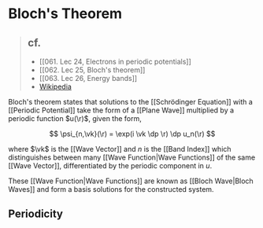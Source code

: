 # Bloch's Theorem

> ## cf.
> - [[061. Lec 24, Electrons in periodic potentials]]
> - [[062. Lec 25, Bloch's theorem]]
> - [[063. Lec 26, Energy bands]]
> - [Wikipedia](https://en.wikipedia.org/wiki/Bloch's_theorem#Applications_and_consequences)

Bloch's theorem states that solutions to the [[Schrödinger Equation]] with a [[Periodic Potential]] take the form of a [[Plane Wave]] multiplied by a periodic function $u(\r)$, given the form,

$$
\psi_{n,\vk}(\r) = \exp(i \vk \dp \r) \dp u_n(\r)
$$

where $\vk$ is the [[Wave Vector]] and $n$ is the [[Band Index]] which distinguishes between many [[Wave Function|Wave Functions]] of the same [[Wave Vector]], differentiated by the periodic component in $u$.

These [[Wave Function|Wave Functions]] are known as [[Bloch Wave|Bloch Waves]] and form a basis solutions for the constructed system.

## Periodicity
